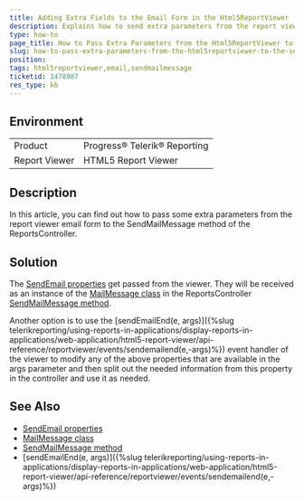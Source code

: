 ```yaml
---
title: Adding Extra Fields to the Email Form in the Html5ReportViewer
description: Explains how to send extra parameters from the report viewer email form to the SendMailMessage method on the ReportsController.  
type: how-to
page_title: How to Pass Extra Parameters from the Html5ReportViewer to the SendMailMessage Method
slug: how-to-pass-extra-parameters-from-the-html5reportviewer-to-the-sendmailmessage-method
position: 
tags: html5reportviewer,email,sendmailmessage
ticketid: 1478987
res_type: kb
---
```


## Environment
<table>
	<tbody>
		<tr>
			<td>Product</td>
			<td>Progress® Telerik® Reporting</td>
		</tr>
		<tr>
			<td>Report Viewer</td>
			<td>HTML5 Report Viewer</td>
		</tr>
	</tbody>
</table>


## Description
In this article, you can find out how to pass some extra parameters from the report viewer email form to the SendMailMessage method of the ReportsController.


## Solution
The [SendEmail properties](/api/telerik.reportviewer.mvc.sendemail.html) get passed from the viewer. 
They will be received as an instance of the [MailMessage class](https://docs.microsoft.com/en-us/dotnet/api/system.net.mail.mailmessage?view=netframework-4.8) in
the ReportsController [SendMailMessage method](/api/telerik.reporting.services.webapi.reportscontrollerbase.html#collapsible-Telerik_Reporting_Services_WebApi_ReportsControllerBase_SendMailMessage_System_Net_Mail_MailMessage_). 

Another option is to use the [sendEmailEnd(e, args)]({%slug telerikreporting/using-reports-in-applications/display-reports-in-applications/web-application/html5-report-viewer/api-reference/reportviewer/events/sendemailend(e,-args)%}) event handler of the viewer to modify any of the above properties that are available in the args parameter and then split out the needed information from this property in the controller and use it as needed.

## See Also
- [SendEmail properties](/api/telerik.reportviewer.mvc.sendemail.html)
- [MailMessage class](https://docs.microsoft.com/en-us/dotnet/api/system.net.mail.mailmessage?view=netframework-4.8)
- [SendMailMessage method](/api/telerik.reporting.services.webapi.reportscontrollerbase.html#collapsible-Telerik_Reporting_Services_WebApi_ReportsControllerBase_SendMailMessage_System_Net_Mail_MailMessage_)
- [sendEmailEnd(e, args)]({%slug telerikreporting/using-reports-in-applications/display-reports-in-applications/web-application/html5-report-viewer/api-reference/reportviewer/events/sendemailend(e,-args)%})

